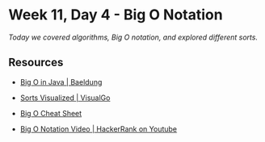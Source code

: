 # Week 11, Day 4 - Big O Notation

_Today we covered algorithms, Big O notation, and explored different sorts._ 

## Resources

- [Big O in Java | Baeldung](https://www.baeldung.com/java-algorithm-complexity)
  
- [Sorts Visualized | VisualGo](https://visualgo.net/en/sorting)

- [Big O Cheat Sheet](https://www.bigocheatsheet.com/)
  
- [Big O Notation Video | HackerRank on Youtube](https://www.youtube.com/watch?v=v4cd1O4zkGw)


